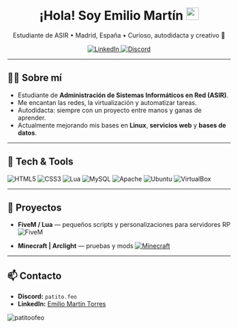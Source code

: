 <!-- Banner -->
<h1 align="center">¡Hola! Soy Emilio Martín <img src="https://raw.githubusercontent.com/iampavangandhi/iampavangandhi/master/gifs/Hi.gif" width="28" /></h1>
<p align="center">Estudiante de ASIR • Madrid, España • Curioso, autodidacta y creativo 🚀</p>

<!-- Links rápidos -->
<p align="center">
  <a href="https://www.linkedin.com/in/emiliomartíntorres" target="_blank">
    <img alt="LinkedIn" src="https://img.shields.io/badge/LinkedIn-0a66c2?style=for-the-badge&logo=linkedin&logoColor=white" />
  </a>
  <a href="https://discordapp.com/users/patito.feo" target="_blank">
    <img alt="Discord" src="https://img.shields.io/badge/Discord-5865F2?style=for-the-badge&logo=discord&logoColor=white" />
  </a>
</p>

---

## 👨‍💻 Sobre mí
- Estudiante de **Administración de Sistemas Informáticos en Red (ASIR)**.
- Me encantan las redes, la virtualización y automatizar tareas.
- Autodidacta: siempre con un proyecto entre manos y ganas de aprender.
- Actualmente mejorando mis bases en **Linux**, **servicios web** y **bases de datos**.

---

## 🧰 Tech & Tools
<p>
  <img alt="HTML5" src="https://img.shields.io/badge/HTML5-E34F26?style=for-the-badge&logo=html5&logoColor=white" />
  <img alt="CSS3" src="https://img.shields.io/badge/CSS3-1572B6?style=for-the-badge&logo=css3&logoColor=white" />
  <img alt="Lua" src="https://img.shields.io/badge/Lua-2C2D72?style=for-the-badge&logo=lua&logoColor=white" />
  <img alt="MySQL" src="https://img.shields.io/badge/MySQL-005C84?style=for-the-badge&logo=mysql&logoColor=white" />
  <img alt="Apache" src="https://img.shields.io/badge/Apache-D22128?style=for-the-badge&logo=apache&logoColor=white" />
  <img alt="Ubuntu" src="https://img.shields.io/badge/Ubuntu-E95420?style=for-the-badge&logo=ubuntu&logoColor=white" />
  <img alt="VirtualBox" src="https://img.shields.io/badge/VirtualBox-21416B?style=for-the-badge&logo=virtualbox&logoColor=white" />
</p>

---

## 🧩 Proyectos
- **FiveM / Lua** — pequeños scripts y personalizaciones para servidores RP  
  <img alt="FiveM" src="https://img.shields.io/badge/FiveM-F40552?style=for-the-badge&logo=fivem&logoColor=white" />

- **Minecraft | Arclight** — pruebas y mods 
  <a href="https://github.com/IzzelAliz/Arclight">
    <img alt="Minecraft" src="https://img.shields.io/badge/Minecraft-62B47A?logo=minecraft&logoColor=fff&style=for-the-badge">
  </a>

---

## 📫 Contacto
- **Discord:** `patito.feo`
- **LinkedIn:** [Emilio Martín Torres](https://www.linkedin.com/in/emiliomartíntorres)

<p align="left"> <img src="https://komarev.com/ghpvc/?username=patitoofeo&label=Profile%20views&color=0e75b6&style=for-the-badge" alt="patitoofeo" /> </p>

